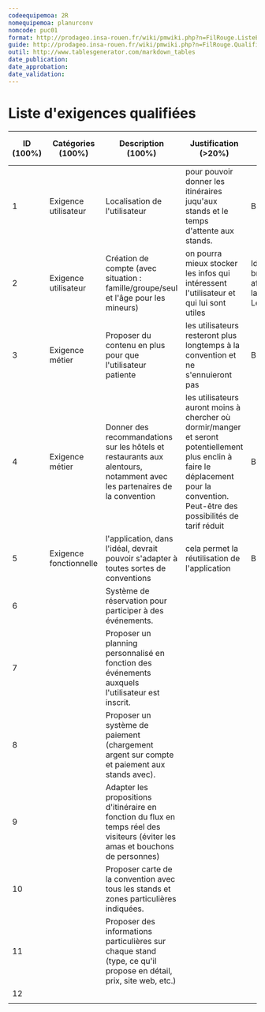 ```yaml
---
codeequipemoa: 2R
nomequipemoa: planurconv
nomcode: puc01
format: http://prodageo.insa-rouen.fr/wiki/pmwiki.php?n=FilRouge.ListeExigencesQualifiees 
guide: http://prodageo.insa-rouen.fr/wiki/pmwiki.php?n=FilRouge.QualifierExigence
outil: http://www.tablesgenerator.com/markdown_tables
date_publication:
date_approbation:
date_validation:
---
```


# Liste d'exigences qualifiées

| ID (100%) | Catégories (100%)      | Description (100%)                                                                                                               | Justification (>20%)                                                                                                                                                                  | Origine (>80%)                                                | Critères de satisfaction (>70%) | Contentement MOA (>30%) | Mécontentement MOA (>30%) | Exigences dépendantes | Exigences conflictuelles |
|-----------|------------------------|----------------------------------------------------------------------------------------------------------------------------------|---------------------------------------------------------------------------------------------------------------------------------------------------------------------------------------|---------------------------------------------------------------|---------------------------------|-------------------------|---------------------------|-----------------------|--------------------------|
| 1         | Exigence utilisateur   | Localisation de l'utilisateur                                                                                                    | pour pouvoir donner les itinéraires juqu'aux stands et le temps d'attente aux stands.                                                                                                 | Brainstorming                                                 |                                 |                         |                           |                       |                          |
| 2         | Exigence utilisateur   | Création de compte (avec situation : famille/groupe/seul et l'âge pour les mineurs)                                              | on pourra mieux stocker les infos qui intéressent l'utilisateur et qui lui sont utiles                                                                                                | Idée de base brainstorming, affinée avec la table de Levesque |                                 |                         |                           |                       |                          |
| 3         | Exigence métier        | Proposer du contenu en plus pour que l'utilisateur patiente                                                                      | les utilisateurs resteront plus longtemps à la convention et ne s'ennuieront pas                                                                                                      | Brainstorming                                                 |                                 |                         |                           |                       |                          |
| 4         | Exigence métier        | Donner des recommandations sur les hôtels et restaurants aux alentours, notamment avec les partenaires de la convention          | les utilisateurs auront moins à chercher où dormir/manger et seront potentiellement plus enclin à faire le déplacement pour la convention. Peut-être des possibilités de tarif réduit | Brainstorming                                                 |                                 |                         |                           |                       |                          |
| 5         | Exigence fonctionnelle | l'application, dans l'idéal, devrait pouvoir s'adapter à toutes sortes de conventions                                            | cela permet la réutilisation de l'application                                                                                                                                         | Brainstorming                                                 |                                 |                         |                           |                       |                          |
| 6         |                        | Système de réservation pour participer à des événements.                                                                         |                                                                                                                                                                                       |                                                               |                                 |                         |                           |                       |                          |
| 7         |                        | Proposer un planning personnalisé en fonction des événements auxquels l'utilisateur est inscrit.                                 |                                                                                                                                                                                       |                                                               |                                 |                         |                           |                       |                          |
| 8         |                        | Proposer un système de paiement (chargement argent sur compte et paiement aux stands avec).                                      |                                                                                                                                                                                       |                                                               |                                 |                         |                           |                       |                          |
| 9         |                        | Adapter les propositions d'itinéraire en fonction du flux en temps réel des visiteurs (éviter les amas et bouchons de personnes) |                                                                                                                                                                                       |                                                               |                                 |                         |                           |                       |                          |
| 10        |                        | Proposer carte de la convention avec tous les stands et zones particulières indiquées.                                           |                                                                                                                                                                                       |                                                               |                                 |                         |                           |                       |                          |
| 11        |                        | Proposer des informations particulières sur chaque stand (type, ce qu'il propose en détail, prix, site web, etc.)                |                                                                                                                                                                                       |                                                               |                                 |                         |                           |                       |                          |
| 12        |                        |                                                                                                                                  |                                                                                                                                                                                       |                                                               |                                 |                         |                           |                       |                          |
|           |                        |                                                                                                                                  |                                                                                                                                                                                       |                                                               |                                 |                         |                           |                       |                          |


